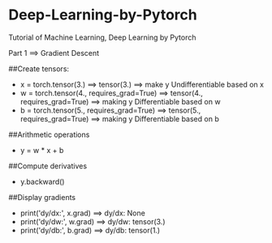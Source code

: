 # Deep-Learning-by-Pytorch
Tutorial of Machine Learning, Deep Learning by Pytorch

Part 1 ==> Gradient Descent

##Create tensors:
- x = torch.tensor(3.) ==> tensor(3.) ==> make y Undifferentiable based on x
- w = torch.tensor(4., requires_grad=True) ==> tensor(4., requires_grad=True) ==> making y Differentiable based on w 
- b = torch.tensor(5., requires_grad=True) ==> tensor(5., requires_grad=True) ==> making y Differentiable based on b 

##Arithmetic operations
 
-  y = w * x + b

##Compute derivatives
 
- y.backward()

##Display gradients

- print('dy/dx:', x.grad) ==> dy/dx: None
- print('dy/dw:', w.grad) ==> dy/dw: tensor(3.)
- print('dy/db:', b.grad) ==> dy/db: tensor(1.)






